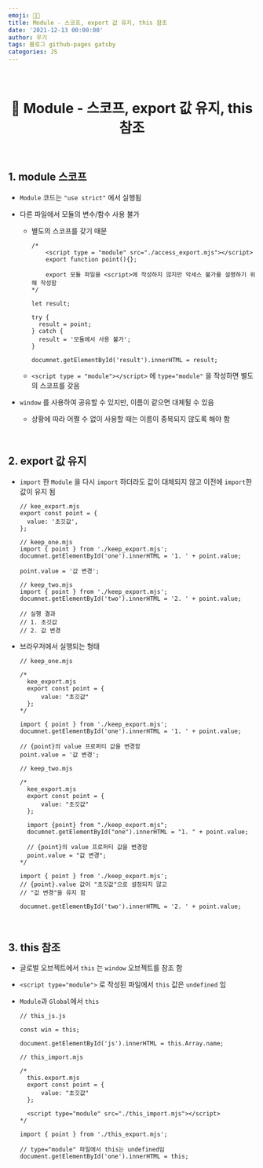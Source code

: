 ```yaml
---
emoji: 👨‍💻
title: Module - 스코프, export 값 유지, this 참조
date: '2021-12-13 00:00:00'
author: 우기
tags: 블로그 github-pages gatsby
categories: JS
---
```


<br>

<h1 align="center">
  👋  Module - 스코프, export 값 유지, this 참조
</h1>

<br>

## 1. module 스코프

- `Module` 코드는 `"use strict"` 에서 실행됨
- 다른 파일에서 모듈의 변수/함수 사용 불가

  - 별도의 스코프를 갖기 때문

    ```tsx
    /*
    	<script type = "module" src="./access_export.mjs"></script>
    	export function point(){};
    
    	export 모듈 파일을 <script>에 작성하지 않지만 악세스 불가를 설명하기 위해 작성함
    */

    let result;

    try {
      result = point;
    } catch {
      result = '모듈에서 사용 불가';
    }

    documnet.getElementById('result').innerHTML = result;
    ```

  - `<script type = "module"></script>` 에 `type="module"` 을 작성하면 별도의 스코프를 갖음

- `window` 를 사용하여 공유할 수 있지만, 이름이 같으면 대체될 수 있음
  - 상황에 따라 어쩔 수 없이 사용할 때는 이름이 중복되지 않도록 해야 함

<br>

## 2. export 값 유지

- `import` 한 `Module` 을 다시 `import` 하더라도 값이 대체되지 않고 이전에 `import`한 값이 유지 됨

  ```tsx
  // kee_export.mjs
  export const point = {
    value: '초깃값',
  };

  // keep_one.mjs
  import { point } from './keep_export.mjs';
  documnet.getElementById('one').innerHTML = '1. ' + point.value;

  point.value = '값 변경';

  // keep_two.mjs
  import { point } from './keep_export.mjs';
  documnet.getElementById('two').innerHTML = '2. ' + point.value;

  // 실행 결과
  // 1. 초깃값
  // 2. 값 변경
  ```

- 브라우저에서 실행되는 형태

  ```tsx
  // keep_one.mjs

  /*
  	kee_export.mjs
  	export const point = {
  		value: "초깃값"
  	};
  */

  import { point } from './keep_export.mjs';
  documnet.getElementById('one').innerHTML = '1. ' + point.value;

  // {point}의 value 프로퍼티 값을 변경함
  point.value = '값 변경';
  ```

  ```tsx
  // keep_two.mjs

  /*
  	kee_export.mjs
  	export const point = {
  		value: "초깃값"
  	};
  
  	import {point} from "./keep_export.mjs";
  	documnet.getElementById("one").innerHTML = "1. " + point.value;
  	
  	// {point}의 value 프로퍼티 값을 변경함
  	point.value = "값 변경";
  */

  import { point } from './keep_export.mjs';
  // {point}.value 값이 "초깃값"으로 설정되지 않고
  // "값 변경"을 유지 함

  documnet.getElementById('two').innerHTML = '2. ' + point.value;
  ```

<br>

## 3. this 참조

- 글로벌 오브젝트에서 `this` 는 `window` 오브젝트를 참조 함
- `<script type="module">` 로 작성된 파일에서 `this` 값은 `undefined` 임
- `Module`과 `Global`에서 `this`

  ```tsx
  // this_js.js

  const win = this;

  document.getElementById('js').innerHTML = this.Array.name;
  ```

  ```tsx
  // this_import.mjs

  /*
  	this.export.mjs
  	export const point = {
  		value: "초깃값"
  	};
  
  	<script type="module" src="./this_import.mjs"></script>
  */

  import { point } from './this_export.mjs';

  // type="module" 파일에서 this는 undefined임
  document.getElementById('one').innerHTML = this;
  ```

```toc

```
